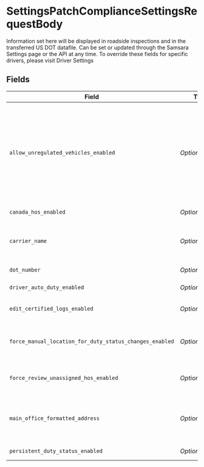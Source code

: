 # SettingsPatchComplianceSettingsRequestBody

Information set here will be displayed in roadside inspections and in the transferred US DOT datafile. Can be set or updated through the Samsara Settings page or the API at any time. To override these fields for specific drivers, please visit Driver Settings


## Fields

| Field                                                                                                                          | Type                                                                                                                           | Required                                                                                                                       | Description                                                                                                                    | Example                                                                                                                        |
| ------------------------------------------------------------------------------------------------------------------------------ | ------------------------------------------------------------------------------------------------------------------------------ | ------------------------------------------------------------------------------------------------------------------------------ | ------------------------------------------------------------------------------------------------------------------------------ | ------------------------------------------------------------------------------------------------------------------------------ |
| `allow_unregulated_vehicles_enabled`                                                                                           | *Optional[bool]*                                                                                                               | :heavy_minus_sign:                                                                                                             | [deprecated] Allow Unregulated Vehicles. This setting is deprecated as all organizations can now mark vehicles as unregulated. | false                                                                                                                          |
| `canada_hos_enabled`                                                                                                           | *Optional[bool]*                                                                                                               | :heavy_minus_sign:                                                                                                             | Enable Canada HOS                                                                                                              | true                                                                                                                           |
| `carrier_name`                                                                                                                 | *Optional[str]*                                                                                                                | :heavy_minus_sign:                                                                                                             | Carrier Name / Principal Place of Business Name                                                                                | ABC Trucking                                                                                                                   |
| `dot_number`                                                                                                                   | *Optional[int]*                                                                                                                | :heavy_minus_sign:                                                                                                             | Carrier US DOT Number                                                                                                          | 12345678                                                                                                                       |
| `driver_auto_duty_enabled`                                                                                                     | *Optional[bool]*                                                                                                               | :heavy_minus_sign:                                                                                                             | Enable Driver Auto-Duty                                                                                                        | true                                                                                                                           |
| `edit_certified_logs_enabled`                                                                                                  | *Optional[bool]*                                                                                                               | :heavy_minus_sign:                                                                                                             | Drivers Can Edit Certified Log                                                                                                 | true                                                                                                                           |
| `force_manual_location_for_duty_status_changes_enabled`                                                                        | *Optional[bool]*                                                                                                               | :heavy_minus_sign:                                                                                                             | Force Manual Location For Duty Status Changes                                                                                  | true                                                                                                                           |
| `force_review_unassigned_hos_enabled`                                                                                          | *Optional[bool]*                                                                                                               | :heavy_minus_sign:                                                                                                             | Force Review of Unassigned HOS                                                                                                 | true                                                                                                                           |
| `main_office_formatted_address`                                                                                                | *Optional[str]*                                                                                                                | :heavy_minus_sign:                                                                                                             | Main Office Address / Principal Place of Businesss Address                                                                     | 123 Main Street                                                                                                                |
| `persistent_duty_status_enabled`                                                                                               | *Optional[bool]*                                                                                                               | :heavy_minus_sign:                                                                                                             | Persistent Duty Status                                                                                                         | true                                                                                                                           |